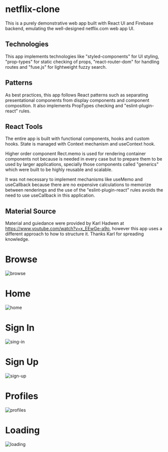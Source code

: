# netflix-clone

This is a purely demonstrative web app built with React UI and Firebase backend, emulating the well-designed netflix.com web app UI.

## Technologies
This app implements technologies like "styled-components" for UI styling, "prop-types" for static checking of props, "react-router-dom" for handling routes and "fuse.js" for lightweight fuzzy search. 

## Patterns
As best practices, this app follows React patterns such as separating presentational components from display components and component composition. It also implements PropTypes checking and "eslint-plugin-react" rules.

## React Tools
The entire app is built with functional components, hooks and custom hooks. State is managed with Context mechanism and useContext hook.

Higher order component Rect.memo is used for rendering container components not because is needed in every case but to prepare them to be used by larger applications, specially those components called "generics" which were built to be highly reusable and scalable.

It was not necessary to implement mechanisms like useMemo and useCallback because there are no expensive calculations to memorize between renderings and the use of the "eslint-plugin-react" rules avoids the need to use useCallback in this application.

## Material Source
Material and guiedance were provided by Karl Hadwen at https://www.youtube.com/watch?v=x_EEwGe-a9o, however this app uses a different approach to how to structure it.
Thanks Karl for spreading knowledge.

##

# Browse
![browse](https://user-images.githubusercontent.com/67863886/122634071-7e6a0200-d11f-11eb-9c0f-855c55978c62.png)

# Home
![home](https://user-images.githubusercontent.com/67863886/122634096-993c7680-d11f-11eb-9fdc-1fe9c43e5235.png)

# Sign In
![sing-in](https://user-images.githubusercontent.com/67863886/122634100-a8232900-d11f-11eb-87ab-a3e1f8d5a0af.png)

# Sign Up
![sign-up](https://user-images.githubusercontent.com/67863886/122634114-bb35f900-d11f-11eb-8877-695643d2c313.png)

# Profiles
![profiles](https://user-images.githubusercontent.com/67863886/122634123-c5f08e00-d11f-11eb-9bb9-fc306ee9db6c.png)

# Loading
![loading](https://user-images.githubusercontent.com/67863886/122634130-d0128c80-d11f-11eb-9688-a4dc63405625.png)
